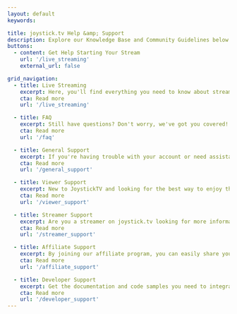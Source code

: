 ```yaml
---
layout: default
keywords:

title: joystick.tv Help &amp; Support
description: Explore our Knowledge Base and Community Guidelines below.
buttons:
  - content: Get Help Starting Your Stream
    url: '/live_streaming'
    external_url: false

grid_navigation:
  - title: Live Streaming
    excerpt: Here, you'll find everything you need to know about streaming on our platform, including essential software requirements and professional streaming tips. Whether you're a novice or an experienced streamer, this section is designed to guide you towards a successful streaming experience on joystick.tv
    cta: Read more
    url: '/live_streaming'

  - title: FAQ
    excerpt: Still have questions? Don't worry, we've got you covered! Check out our comprehensive Frequently Asked Questions section for answers to any additional inquiries you may have. We're committed to providing you with all the information you need to make the most of your experience on joystick.tv
    cta: Read more
    url: '/faq'

  - title: General Support
    excerpt: If you're having trouble with your account or need assistance navigating the site, our knowledgeable support team is here to help. You can reach out to us via email, phone, or through our live chat feature, and we'll do our best to resolve any issues as quickly as possible.
    cta: Read more
    url: '/general_support'

  - title: Viewer Support
    excerpt: New to JoystickTV and looking for the best way to enjoy the site? Read up on information about how to get the most enjoyment from joystick.tv
    cta: Read more
    url: '/viewer_support'

  - title: Streamer Support
    excerpt: Are you a streamer on joystick.tv looking for more information? Find everything you need to know about your account from payment information, business and taxes, to more of the creative side like connecting your lovense devices and configuring direct message campaigns.
    cta: Read more
    url: '/streamer_support'

  - title: Affiliate Support
    excerpt: By joining our affiliate program, you can easily share your love for our site with your friends , and earn a commission on purchases they make through your unique affiliate link. Here we can answer the most common questions about the program.
    cta: Read more
    url: '/affiliate_support'

  - title: Developer Support
    excerpt: Get the documentation and code samples you need to integrate your bot with our site.
    cta: Read more
    url: '/developer_support'
---
```

